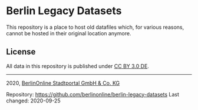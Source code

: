 # Berlin Legacy Datasets

This repository is a place to host old datafiles which, for various reasons, cannot be hosted in their original location anymore.

## License

All data in this repository is published under [CC BY 3.0 DE](https://creativecommons.org/licenses/by/3.0/de/).

---

2020, [BerlinOnline Stadtportal GmbH & Co. KG](https://www.berlinonline.net)

Repository: https://github.com/berlinonline/berlin-legacy-datasets
Last changed: 2020-09-25
